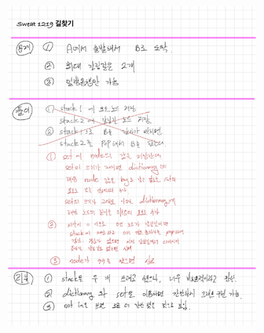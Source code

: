 ![A799A1B9-3E7B-486D-AA28-BF2BE0E666E0.jpeg](README_assets/885e3b8bf8acdcdd9269ac5b194ff7c41d7e55db.jpeg)


